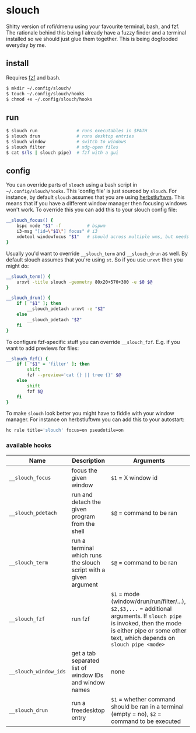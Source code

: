 # slouch

Shitty version of rofi/dmenu using your favourite terminal, bash, and fzf.
The rationale behind this being
I already have a fuzzy finder and a terminal installed so we should just glue them together.
This is being dogfooded everyday by me.

## install

Requires [fzf](https://github.com/junegunn/fzf) and bash.

```sh
$ mkdir ~/.config/slouch/
$ touch ~/.config/slouch/hooks
$ chmod +x ~/.config/slouch/hooks
```

## run

```sh
$ slouch run               # runs executables in $PATH
$ slouch drun              # runs desktop entries
$ slouch window            # switch to windows
$ slouch filter            # xdg-open files
$ cat $(ls | slouch pipe)  # fzf with a gui
```

## config

You can override parts of `slouch` using a bash script in `~/.config/slouch/hooks`.
This 'config file' is just sourced by `slouch`.
For instance, by default `slouch` assumes that you are using [herbstluftwm](https://herbstluftwm.org/).
This means that if you have a different window manager then focusing windows won't work.
To override this you can add this to your slouch config file:

```sh
__slouch_focus() {
    bspc node "$1" -f          # bspwm
    i3-msg "[id=\"$1\"] focus" # i3
    xdotool windowfocus "$1"   # should across multiple wms, but needs xdotool
}
```

Usually you'd want to override `__slouch_term` and `__slouch_drun` as well.
By default slouch assumes that you're using `st`.
So if you use `urxvt` then you might do:

```sh
__slouch_term() {
    urxvt -title slouch -geometry 80x20+570+300 -e $0 $@
}

__slouch_drun() {
    if [ "$1" ]; then
        __slouch_pdetach urxvt -e "$2"
    else
        __slouch_pdetach "$2"
    fi
}
```

To configure fzf-specific stuff you can override `__slouch_fzf`.
E.g. if you want to add previews for files:

```sh
__slouch_fzf() {
    if [ "$1" = 'filter' ]; then
        shift
        fzf --preview='cat {} || tree {}' $@
    else
        shift
        fzf $@
    fi
}
```

To make `slouch` look better you might have to fiddle with your window manager.
For instance on herbstluftwm you can add this to your autostart:

```sh
hc rule title='slouch' focus=on pseudotile=on
```

### available hooks

| Name                  | Description                                                       | Arguments |
|-----------------------|-------------------------------------------------------------------|-----------|
| `__slouch_focus`      | focus the given window                                            | `$1` = X window id |
| `__slouch_pdetach`    | run and detach the given program from the shell                   | `$@` = command to be ran |
| `__slouch_term`       | run a terminal which runs the slouch script with a given argument | `$@` = command to be ran |
| `__slouch_fzf`        | run fzf                                                           | `$1` = mode (window/drun/run/filter/...), `$2,$3,...` = additional arguments. If `slouch pipe` is invoked, then the mode is either pipe or some other text, which depends on `slouch pipe <mode>` |
| `__slouch_window_ids` | get a tab separated list of window IDs and window names           | none |
| `__slouch_drun`       | run a freedesktop entry                                           | `$1` = whether command should be ran in a terminal (empty = no), `$2` = command to be executed |

